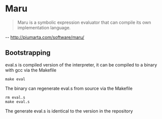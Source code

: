 # Maru

> Maru is a symbolic expression evaluator that can compile its own implementation language.

-- http://piumarta.com/software/maru/

## Bootstrapping
eval.s is compiled version of the interpreter, it can be compiled to a binary with gcc via the Makefile

`make eval`

The binary can regenerate eval.s from source via the Makefile

```
rm eval.s
make eval.s
```

The generate eval.s is identical to the version in the repository


